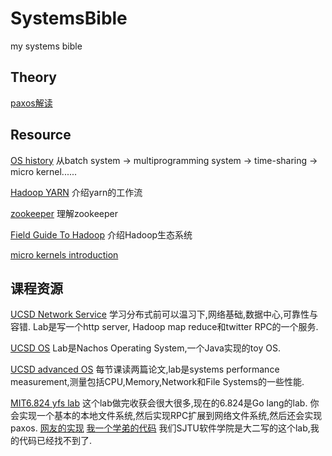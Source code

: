 # SystemsBible
my systems bible


## Theory

[paxos解读](http://drmingdrmer.github.io/tech/distributed/2015/11/11/paxos-slide.html)

## Resource

[OS history](https://www.google.com/url?sa=t&rct=j&q=&esrc=s&source=web&cd=2&cad=rja&uact=8&ved=0ahUKEwiBgJzJ0pTKAhVD1mMKHYDvAAkQFggiMAE&url=http%3A%2F%2Fweb.mst.edu%2F~ercal%2F284%2Fslides-1%2FCHAP2.ppt&usg=AFQjCNEkcTtlkmFs2YE9-7Jp9pLfvrZU_A&bvm=bv.110151844,d.cGc) 从batch system -> multiprogramming system -> time-sharing -> micro kernel......

[Hadoop YARN](http://www.zhihu.com/question/23167837) 介绍yarn的工作流

[zookeeper](https://www.zhihu.com/question/35139415#answer-20040689) 理解zookeeper

[Field Guide To Hadoop](http://www.allitebooks.com/field-guide-to-hadoop/) 介绍Hadoop生态系统

[micro kernels introduction](https://www.google.com/url?sa=t&rct=j&q=&esrc=s&source=web&cd=4&cad=rja&uact=8&ved=0ahUKEwiBgJzJ0pTKAhVD1mMKHYDvAAkQFggyMAM&url=http%3A%2F%2Ffaculty.cs.nku.edu%2F~waldenj%2Fclasses%2F2007%2Fspring%2Fcsc660%2Flectures%2FMicrokernels.ppt&usg=AFQjCNGFhhR9HvFMab6Hoeh03xcn--fGeg&bvm=bv.110151844,d.cGc)

## 课程资源
[UCSD Network Service](http://cseweb.ucsd.edu/~gmporter/classes/wi15/cse124/index.html) 学习分布式前可以温习下,网络基础,数据中心,可靠性与容错. Lab是写一个http server, Hadoop map reduce和twitter RPC的一个服务.

[UCSD OS](http://cseweb.ucsd.edu/classes/fa15/cse120-a/) Lab是Nachos Operating System,一个Java实现的toy OS.

[UCSD advanced OS](https://cseweb.ucsd.edu/classes/wi16/cse221-b/syllabus.html) 每节课读两篇论文,lab是systems performance measurement,测量包括CPU,Memory,Network和File Systems的一些性能. 

[MIT6.824 yfs lab](https://pdos.csail.mit.edu/archive/6.824-2012/labs/) 这个lab做完收获会很大很多,现在的6.824是Go lang的lab. 你会实现一个基本的本地文件系统,然后实现RPC扩展到网络文件系统,然后还会实现paxos.  [网友的实现](https://github.com/ldaochen/yfs2012) [我一个学弟的代码](https://github.com/gaocegege/CSE-Labs) 我们SJTU软件学院是大二写的这个lab,我的代码已经找不到了.

